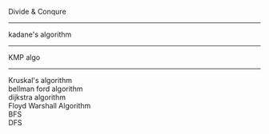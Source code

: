 Divide & Conqure  
******************
kadane's algorithm  

*******************

KMP algo
*************
Kruskal's algorithm  
bellman ford algorithm  
dijkstra algorithm  
Floyd Warshall Algorithm  
BFS  
DFS  
